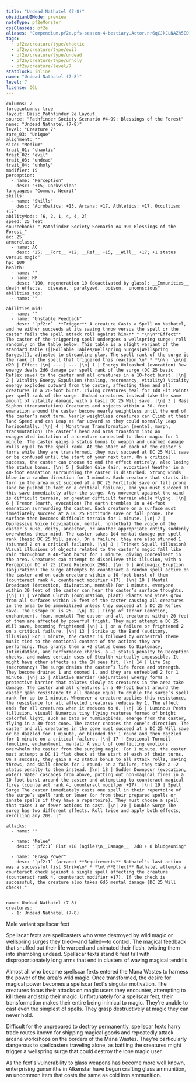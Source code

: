 ```yaml
---
title: "Undead Nathatel (7-8)"
obsidianUIMode: preview
noteType: pf2eMonster
cssClasses: pf2e
aliases: "Compendium.pf2e.pfs-season-4-bestiary.Actor.nr6qCJkCLNAZh5ED" 
tags:
  - pf2e/creature/type/chaotic
  - pf2e/creature/type/evil
  - pf2e/creature/type/undead
  - pf2e/creature/type/unholy
  - pf2e/creature/level/7
statblock: inline
name: "Undead Nathatel (7-8)"
level: 7
license: OGL
---
```


```statblock
columns: 2
forcecolumns: true
layout: Basic Pathfinder 2e Layout
source: "Pathfinder Society Scenario #4-99: Blessings of the Forest"
name: "Undead Nathatel (7-8)"
level: "Creature 7"
rare_03: "Unique"
alignment: ""
size: "Medium"
trait_01: "chaotic"
trait_02: "evil"
trait_03: "undead"
trait_04: "unholy"
modifier: 15
perception:
  - name: "Perception"
    desc: "+15; Darkvision"
languages: "Common, Necril"
skills:
  - name: "Skills"
    desc: "Acrobatics: +13, Arcana: +17, Athletics: +17, Occultism: +17"
abilityMods: [6, 2, 1, 4, 4, 2]
speed: 25 feet
sourcebook: "_Pathfinder Society Scenario #4-99: Blessings of the Forest_"
ac: 25
armorclass:
  - name: AC
    desc: "25; __Fort__ +12, __Ref__ +15, __Will__ +17; +1 status versus magic"
hp: 100
health:
  - name: ""
  - name: HP
    desc: "100, regeneration 10 (deactivated by glass); __Immunities__  death effects,  disease,  paralyzed,  poison,  unconscious"
abilities_top:
  - name: ""

abilities_mid:
  - name: ""
  - name: "Unstable Feedback"
    desc: "`pf2:r`  **Trigger** A creature Casts a Spell on Nathatel, and he either succeeds at its saving throw versus the spell or the caster fails the spell attack roll against him\n* * *\n\n**Effect** The caster of the triggering spell undergoes a wellspring surge; roll randomly on the table below. This table is a slight variant of the standard table ([[Rollable Tables/Wellspring Surges|Wellspring Surges]]), adjusted to streamline play. The spell rank of the surge is the rank of the spell that triggered this reaction.\n* * *\n\n  \n\n| d20 | Effect |\n| --- | --- |\n| 1 | Energy Unleashed (evocation) Raw energy deals 2d6 damage per spell rank of the surge (DC 25 basic Reflex save) to the caster and all creatures in a 10-foot burst. |\n| 2 | Vitality Energy Expulsion (healing, necromancy, vitality) Vitality energy explodes outward from the caster, affecting them and all creatures in a 20-foot burst. Living creatures heal for 1d8 Hit Points per spell rank of the surge. Undead creatures instead take the same amount of vitality damage, with a basic DC 25 Will save. |\n| 3 | Mass Siphon (transmutation) Creatures and objects within a 30- foot emanation around the caster become nearly weightless until the end of the caster’s next turn. Nearly weightless creatures can Climb at their land Speed and can Leap as far upward as they could normally Leap horizontally. |\n| 4 | Monstrous Transformation (mental, morph, transmutation) The caster’s head and arms transform into an exaggerated imitation of a creature connected to their magic for 1 minute. The caster gains a status bonus to weapon and unarmed damage rolls equal to the spell rank. At the start of each of the caster’s turns while they are transformed, they must succeed at DC 25 Will save or be confused until the start of your next turn. On a critical success, the caster can choose to end the effect entirely, also losing the status bonus. |\n| 5 | Sudden Gale (air, evocation) Weather in a 40-foot emanation surrounding the caster is disturbed. Strong winds blow in a random direction for 1 minute. Each creature that starts its turn in the area must succeed at a DC 25 Fortitude save or fall prone (and be pushed 10 feet on a critical failure), and you must succeed at this save immediately after the surge. Any movement against the wind is difficult terrain, or greater difficult terrain while flying. |\n| 6 | Tremor (earth, evocation) The earth trembles in a 40-foot emanation surrounding the caster. Each creature on a surface must immediately succeed at a DC 25 Fortitude save or fall prone. The surface then becomes difficult terrain for 1 minute. |\n| 7 | Oppressive Voice (divination, mental, nonlethal) The voice of the caster’s muse, deity, ancestor, or another appropriate entity suddenly overwhelms their mind. The caster takes 1d4 mental damage per spell rank (basic DC 25 Will save). On a failure, they are also stunned 1 (stunned 2 on a critical failure). |\n| 8 | Trinket Squall (illusion) Visual illusions of objects related to the caster’s magic fall like rain throughout a 40-foot burst for 1 minute, giving concealment in the area. Creatures can attempt to disbelieve this illusion, with a Perception DC of 25 (Core Rulebook 298). |\n| 9 | Antimagic Eruption (abjuration) The surge attempts to counteract a random spell active on the caster and on each creature within a 10-foot burst of them (counteract rank 4, counteract modifier +17). |\n| 10 | Mental Broadcast (detection, divination, mental) For 1 minute, everyone within 30 feet of the caster can hear the caster’s surface thoughts. |\n| 11 | Verdant Clutch (conjuration, plant) Plants and vines grow from all surfaces within 20 feet of the caster causing all creatures in the area to be immobilized unless they succeed at a DC 25 Reflex save. The Escape DC is 25. |\n| 12 | Tinge of Terror (emotion, enchantment, fear, mental) The caster and all creatures within 20 feet of them are affected by powerful fright. They must attempt a DC 25 Will save, becoming frightened |\n| 1 | on a failure or frightened 2 on a critical failure. |\n| 13 | Strike up the Band (auditory, illusion) For 1 minute, the caster is followed by orchestral theme music tied to the emotional content of the actions they are performing. This grants them a +2 status bonus to Diplomacy, Intimidation, and Performance checks, a –2 status penalty to Deception checks, and makes certain uses of Stealth virtually impossible. It might have other effects as the GM sees fit. |\n| 14 | Life Sap (necromancy) The surge drains the caster’s life force and strength. They become drained 1 and doomed 1, and they are enfeebled 2 for 1 minute. |\n| 15 | Ablative Barrier (abjuration) Energy forms a protective barrier that ablates slowly as creatures in the area take damage. The caster and all creatures in a 40-foot burst around the caster gain resistance to all damage equal to double the surge’s spell rank for up to 1 minute. Whenever a creature applies this resistance, the resistance for all affected creatures reduces by 1. The effect ends for all creatures when it reduces to 0. |\n| 16 | Luminous Pests (illusion, visual) Numerous tiny flying reatures formed of bright colorful light, such as bats or hummingbirds, emerge from the caster, flying in a 30-foot cone. The caster chooses the cone’s direction. The caster and all creatures in the cone must succeed at a DC 25 Will save or be dazzled for 1 minute, or blinded for 1 round and then dazzled for 1 minute on a critical failure. |\n| 17 | Emotional Turmoil (emotion, enchantment, mental) A swirl of conflicting emotions overwhelm the caster from the surging magic. For 1 minute, the caster must attempt a DC 11 flat check at the start of each of their turns. On a success, they gain a +2 status bonus to all attack rolls, saving throws, and skill checks for 1 round; on a failure, they take a –2 status penalty to them instead. |\n| 18 | Sudden Downpour (evocation, water) Water cascades from above, putting out non-magical fires in a 10-foot burst around the caster and attempting to counteract magical fires (counteract rank 4, counteract modifier +17). |\n| 19 | Spell Surge The caster immediately casts one spell in their repertoire of the surge’s spell rank or lower (or from their prepared spells or innate spells if they have a repertoire). They must choose a spell that takes 3 or fewer actions to cast. |\n| 20 | Double Surge The surge has two different effects. Roll twice and apply both effects, rerolling any 20s. |"

attacks:
  - name: ""

  - name: "Melee"
    desc: "`pf2:1` Fist +18 (agile)\n__Damage__  2d8 + 8 bludgeoning"

  - name: "Grasp Power"
    desc: "`pf2:1` (arcane) **Requirements** Nathatel's last action was a successful fist Strike\n* * *\n\n**Effect** Nathatel attempts a counteract check against a single spell affecting the creature (counteract rank 4, counteract modifier +17). If the check is successful, the creature also takes 6d6 mental damage (DC 25 Will check)."
 
```

```encounter-table
name: Undead Nathatel (7-8)
creatures:
  - 1: Undead Nathatel (7-8)
```


Male variant spellscar fext

Spellscar fexts are spellcasters who were destroyed by wild magic or wellspring surges they tried—and failed—to control. The magical feedback that snuffed out their life warped and animated their flesh, twisting them into shambling undead. Spellscar fexts stand 6 feet tall with disproportionately long arms that end in clusters of waving magical tendrils.

Almost all who became spellscar fexts entered the Mana Wastes to harness the power of the area's wild magic. Once transformed, the desire for magical power becomes a spellscar fext's singular motivation. The creatures focus their attacks on magic users they encounter, attempting to kill them and strip their magic. Unfortunately for a spellscar fext, their transformation makes their entire being inimical to magic. They're unable to cast even the simplest of spells. They grasp destructively at magic they can never hold.

Difficult for the unprepared to destroy permanently, spellscar fexts harry trade routes known for shipping magical goods and repeatedly attack arcane workshops on the borders of the Mana Wastes. They're particularly dangerous to spellcasters traveling alone, as battling the creatures might trigger a wellspring surge that could destroy the lone magic user.

As the fext's vulnerability to glass weapons has become more well known, enterprising gunsmiths in Alkenstar have begun crafting glass ammunition, an uncommon item that costs the same as cold iron ammunition.
